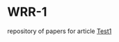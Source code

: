 # WRR-1
repository of papers for article
[Test1](https://utapwels.github.io/WRR-1/master/pdfTest.pdf)

